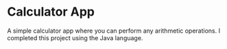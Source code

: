 # Calculator App
A simple calculator app where you can perform any arithmetic operations. I completed this project using the Java language.
